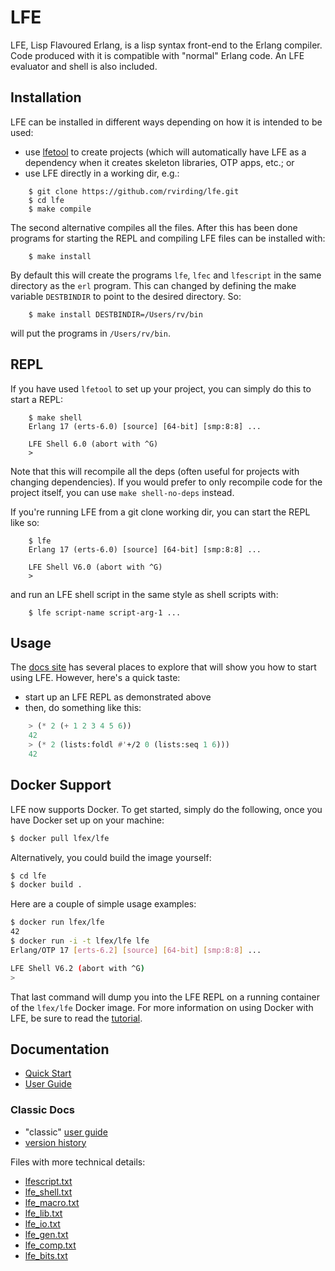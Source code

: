 # LFE

LFE, Lisp Flavoured Erlang, is a lisp syntax front-end to the Erlang
compiler. Code produced with it is compatible with "normal" Erlang
code. An LFE evaluator and shell is also included.


## Installation

LFE can be installed in different ways depending on how it is intended
to be used:

* use [lfetool](https://github.com/lfe/lfetool) to create projects (which will
  automatically have LFE as a dependency when it creates skeleton libraries,
  OTP apps, etc.; or
* use LFE directly in a working dir, e.g.:

```shell
    $ git clone https://github.com/rvirding/lfe.git
    $ cd lfe
    $ make compile
```

The second alternative compiles all the files. After this has been
done programs for starting the REPL and compiling LFE files can be
installed with:

```shell
    $ make install
```

By default this will create the programs ``lfe``, ``lfec`` and
``lfescript`` in the same directory as the ``erl`` program. This can
changed by defining the make variable ``DESTBINDIR`` to point to the
desired directory. So:

```shell
    $ make install DESTBINDIR=/Users/rv/bin
```

will put the programs in ``/Users/rv/bin``.

## REPL

If you have used ``lfetool`` to set up your project, you can simply do this to
start a REPL:

```shell
    $ make shell
    Erlang 17 (erts-6.0) [source] [64-bit] [smp:8:8] ...

    LFE Shell 6.0 (abort with ^G)
    >
```

Note that this will recompile all the deps (often useful for projects with
changing dependencies). If you would prefer to only recompile code for the
project itself, you can use ``make shell-no-deps`` instead.

If you're running LFE from a git clone working dir, you can start the REPL
like so:

```shell
    $ lfe
    Erlang 17 (erts-6.0) [source] [64-bit] [smp:8:8] ...

    LFE Shell V6.0 (abort with ^G)
    >
```

and run an LFE shell script in the same style as shell scripts with:

```shell
    $ lfe script-name script-arg-1 ...
```

## Usage

The [docs site](http://lfe.github.io/docs.html) has several places to explore
that will show you how to start using LFE. However, here's a quick taste:

* start up an LFE REPL as demonstrated above
* then, do something like this:
```cl
    > (* 2 (+ 1 2 3 4 5 6))
    42
    > (* 2 (lists:foldl #'+/2 0 (lists:seq 1 6)))
    42
```

## Docker Support

LFE now supports Docker. To get started, simply do the following, once you
have Docker set up on your machine:

```bash
$ docker pull lfex/lfe
```

Alternatively, you could build the image yourself:

```bash
$ cd lfe
$ docker build .
```

Here are a couple of simple usage examples:

```bash
$ docker run lfex/lfe
42
$ docker run -i -t lfex/lfe lfe
Erlang/OTP 17 [erts-6.2] [source] [64-bit] [smp:8:8] ...

LFE Shell V6.2 (abort with ^G)
>
```

That last command will dump you into the LFE REPL on a running container
of the ``lfex/lfe`` Docker image. For more information on using Docker
with LFE, be sure to read the
[tutorial](http://blog.lfe.io/tutorials/2014/12/07/1837-running-lfe-in-docker/).

## Documentation

* [Quick Start](http://lfe.github.io/quick-start/1.html)
* [User Guide](http://lfe.github.io/user-guide/intro/1.html)


### Classic Docs

* "classic" [user guide](doc/user_guide.txt)
* [version history](doc/version_history.md)

Files with more technical details:

* [lfescript.txt](doc/lfescript.txt)
* [lfe_shell.txt](doc/lfe_shell.txt)
* [lfe_macro.txt](doc/lfe_macro.txt)
* [lfe_lib.txt](doc/lfe_lib.txt)
* [lfe_io.txt](doc/lfe_io.txt)
* [lfe_gen.txt](doc/lfe_gen.txt)
* [lfe_comp.txt](doc/lfe_comp.txt)
* [lfe_bits.txt](doc/lfe_bits.txt)
